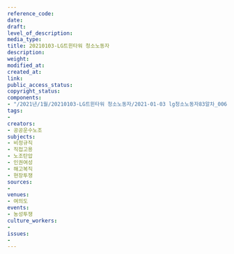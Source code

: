 ```yaml
---
reference_code: 
date: 
draft: 
level_of_description: 
media_type: 
title: 20210103-LG트윈타워 청소노동자
description: 
weight: 
modified_at: 
created_at: 
link: 
public_access_status: 
copyright_status: 
components:
- "/2021년/1월/20210103-LG트윈타워 청소노동자/2021-01-03 lg청소노동자83알차_0068.jpg"
tags:
- 
creators:
- 공공운수노조
subjects:
- 비정규직
- 직접고용
- 노조탄압
- 인권여성
- 해고복직
- 현장투쟁
sources:
- 
venues:
- 여의도
events:
- 농성투쟁
culture_workers:
- 
issues:
- 
---
```

